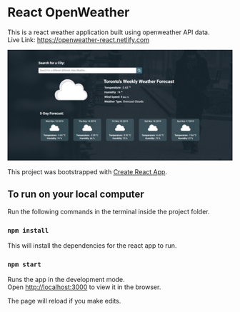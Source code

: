 # React OpenWeather

This is a react weather application built using openweather API data.</br>
Live Link: https://openweather-react.netlify.com

![markdown-image](public/images/markdown-image.png)



This project was bootstrapped with [Create React App](https://github.com/facebook/create-react-app).

## To run on your local computer

Run the following commands in the terminal inside the project folder.

### `npm install`

This will install the dependencies for the react app to run. 

### `npm start`

Runs the app in the development mode.<br>
Open [http://localhost:3000](http://localhost:3000) to view it in the browser.

The page will reload if you make edits.<br>
